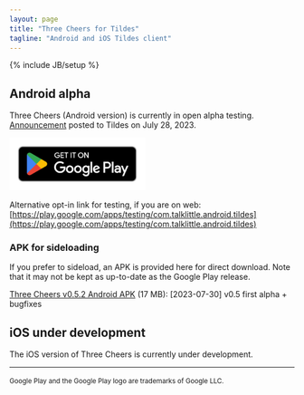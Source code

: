 ```yaml
---
layout: page
title: "Three Cheers for Tildes"
tagline: "Android and iOS Tildes client"
---
```

{% include JB/setup %}

<style>
    img[alt="Google Play Store link"] { width: 240px; }
</style>

## Android alpha

Three Cheers (Android version) is currently in open alpha testing. [Announcement](https://tildes.net/~tildes/18s2/three_cheers_for_tildes_android_version_is_open_for_alpha_testing_on_the_google_play_store) posted to Tildes on July 28, 2023.

[![Google Play Store link](/assets/images/google-play-badge.png)](https://play.google.com/store/apps/details?id=com.talklittle.android.tildes)

Alternative opt-in link for testing, if you are on web: [https://play.google.com/apps/testing/com.talklittle.android.tildes](https://play.google.com/apps/testing/com.talklittle.android.tildes)

### APK for sideloading

If you prefer to sideload, an APK is provided here for direct download. Note that it may not be kept as up-to-date as the Google Play release.

[Three Cheers v0.5.2 Android APK](https://three-cheers-archive.s3.amazonaws.com/three-cheers_0.5.2.apk) (17 MB): [2023-07-30] v0.5 first alpha + bugfixes

## iOS under development

The iOS version of Three Cheers is currently under development.

-----

<small>Google Play and the Google Play logo are trademarks of Google LLC.</small>